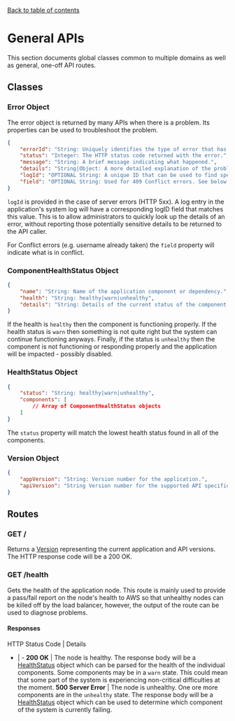 [Back to table of contents](API.md)

# General APIs
This section documents global classes common to multiple domains as well as general, one-off API routes.

## Classes
### Error Object
The error object is returned by many APIs when there is a problem. Its properties can be used to
troubleshoot the problem.

```json
{
	"errorId": "String: Uniquely identifies the type of error that has occured.",
	"status": "Integer: The HTTP status code returned with the error.",
	"message": "String: A brief message indicating what happened.",
	"details": "String|Object: A more detailed explanation of the problem.",
	"logId": "OPTIONAL String: A unique ID that can be used to find specific information in the system logs.",
	"field": "OPTIONAL String: Used for 409 Conflict errors. See below."
}
```

`logId` is provided in the case of server errors (HTTP 5xx). A log entry in the application's system log
will have a corresponding logID field that matches this value. This is to allow administrators to quickly
look up the details of an error, without reporting those potentially sensitive details to be returned to the
API caller.

For Conflict errors (e.g. username already taken) the `field` property will indicate what is in conflict.

### ComponentHealthStatus Object
```json
{
	"name": "String: Name of the application component or dependency.",
	"health": "String: healthy|warn|unhealthy",
	"details": "String: Details of the current status of the component."
}
```

If the health is `healthy` then the component is functioning properly. If the health status is `warn` then
something is not quite right but the system can continue functioning anyways. Finally, if the status is
`unhealthy` then the component is not functioning or responding properly and the application will be
impacted - possibly disabled.

### HealthStatus Object
```json
{
	"status": "String: healthy|warn|unhealthy",
	"components": [
		// Array of ComponentHealthStatus objects
	]
}
```

The `status` property will match the lowest health status found in all of the components.

### Version Object
```json
{
	"appVersion": "String: Version number for the application.",
	"apiVersion": "String Version number for the supported API specification."
}
```

## Routes
### GET /
Returns a [Version](#version-object) representing the current application and API versions. The HTTP
response code will be a 200 OK.

### GET /health
Gets the health of the application node. This route is mainly used to provide a pass/fail report on the
node's health to AWS so that unhealthy nodes can be killed off by the load balancer, however, the output of
the route can be used to diagnose problems.

#### Responses
HTTP Status Code | Details
- | -
**200 OK** | The node is healthy. The response body will be a [HealthStatus](#healthstatus-object) object which can be parsed for the health of the individual components. Some components may be in a `warn` state. This could mean that some part of the system is experiencing non-critical difficulties at the moment.
**500 Server Error** | The node is unhealthy. One ore more components are in the `unhealthy` state. The response body will be a [HealthStatus](#healthstatus-object) object which can be used to determine which component of the system is currently failing.
